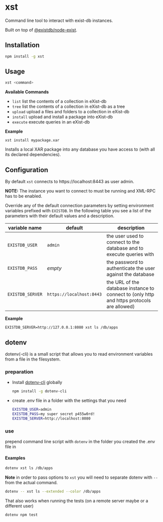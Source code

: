 # xst

Command line tool to interact with exist-db instances.

Built on top of [@existdb/node-exist](https://www.npmjs.com/package/@existdb/node-exist).

## Installation

```bash
npm install -g xst
```

## Usage

```bash
xst <command>
```

**Available Commands**

- `list` list the contents of a collection in eXist-db
- `tree` list the contents of a collection in eXist-db as a tree
- `upload` upload a files and folders to a collection in eXist-db
- `install` upload and install a package into eXist-db
- `execute` execute queries in an eXist-db

**Example**

```
xst install mypackage.xar
```

Installs a local XAR package into any database you have access to (with all its declared dependencies).

## Configuration

By default `xst` connects to https://localhost:8443 as user admin. 

**NOTE:** The instance you want to connect to must be running and XML-RPC has to be enabled.

Override any of the default connection parameters by setting environment 
variables prefixed with `EXISTDB`. In the following table you see a list of the 
parameters with their default values and a description.

| variable name | default | description
|----|----|----
| `EXISTDB_USER` | `admin` | the user used to connect to the database and to execute queries with
| `EXISTDB_PASS` | _empty_ | the password to authenticate the user against the database
| `EXISTDB_SERVER` | `https://localhost:8443` | the URL of the database instance to connect to (only http and https protocols are allowed)

**Example**

```
EXISTDB_SERVER=http://127.0.0.1:8080 xst ls /db/apps
```

## dotenv

dotenv(-cli) is a small script that allows you to read environment variables from a file in the filesystem.

### preparation

- Install [dotenv-cli](https://www.npmjs.com/package/dotenv-cli) globally
    ```bash
    npm install -g dotenv-cli
    ```

- create .env file in a folder with the settings that you need
    ```bash
    EXISTDB_USER=admin
    EXISTDB_PASS=my super secret p455w0rd!
    EXISTDB_SERVER=http://localhost:8080
    ```

### use

prepend command line script with `dotenv` in the folder you created the .env file in

#### Examples

```bash
dotenv xst ls /db/apps
```

**Note** in order to pass options to `xst` you will need to separate dotenv with `--` from the
actual command.

```bash
dotenv -- xst ls --extended --color /db/apps
```

That also works when running the tests (on a remote server maybe or a different user)

```bash
dotenv npm test
```

